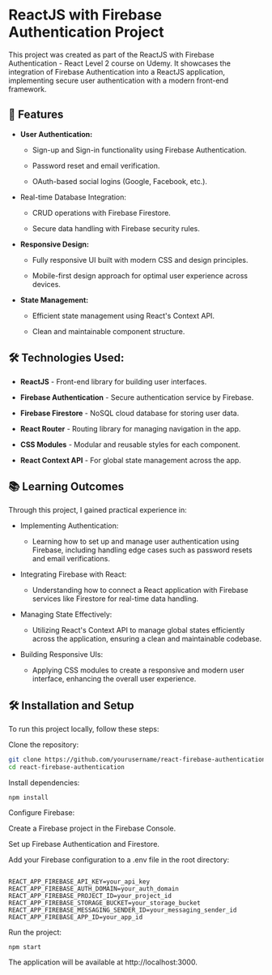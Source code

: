 # ReactJS with Firebase Authentication Project
This project was created as part of the ReactJS with Firebase Authentication - React Level 2 course on Udemy. It showcases the integration of Firebase Authentication into a ReactJS application, implementing secure user authentication with a modern front-end framework.

## 🚀 Features

* __User Authentication:__


  * Sign-up and Sign-in functionality using Firebase Authentication.

  * Password reset and email verification.

  * OAuth-based social logins (Google, Facebook, etc.).

* Real-time Database Integration:

  * CRUD operations with Firebase Firestore.

  * Secure data handling with Firebase security rules.


* __Responsive Design:__


  * Fully responsive UI built with modern CSS and design principles.

  * Mobile-first design approach for optimal user experience across devices.


* __State Management:__


  * Efficient state management using React's Context API.

  * Clean and maintainable component structure.


## 🛠️ Technologies Used:

* __ReactJS__ - Front-end library for building user interfaces.

* __Firebase Authentication__ - Secure authentication service by Firebase.

* __Firebase Firestore__ - NoSQL cloud database for storing user data.

* __React Router__ - Routing library for managing navigation in the app.

* __CSS Modules__ - Modular and reusable styles for each component.

* __React Context API__ - For global state management across the app.


## 📚 Learning Outcomes

Through this project, I gained practical experience in:

* Implementing Authentication:

  * Learning how to set up and manage user authentication using Firebase, including handling edge cases such as password resets and email verifications.

* Integrating Firebase with React:

  * Understanding how to connect a React application with Firebase services like Firestore for real-time data handling.
  
* Managing State Effectively:

  * Utilizing React's Context API to manage global states efficiently across the application, ensuring a clean and maintainable codebase.

* Building Responsive UIs:

  * Applying CSS modules to create a responsive and modern user interface, enhancing the overall user experience.

## 🛠️ Installation and Setup

To run this project locally, follow these steps:

Clone the repository:


```bash
git clone https://github.com/yourusername/react-firebase-authentication.git
cd react-firebase-authentication
```
Install dependencies:

```
npm install
```

Configure Firebase:

Create a Firebase project in the Firebase Console.

Set up Firebase Authentication and Firestore.

Add your Firebase configuration to a .env file in the root directory:


```

REACT_APP_FIREBASE_API_KEY=your_api_key
REACT_APP_FIREBASE_AUTH_DOMAIN=your_auth_domain
REACT_APP_FIREBASE_PROJECT_ID=your_project_id
REACT_APP_FIREBASE_STORAGE_BUCKET=your_storage_bucket
REACT_APP_FIREBASE_MESSAGING_SENDER_ID=your_messaging_sender_id
REACT_APP_FIREBASE_APP_ID=your_app_id
```
Run the project:
```
npm start
```
The application will be available at http://localhost:3000.
